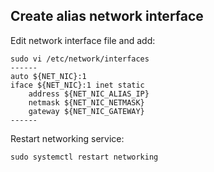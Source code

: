 Create alias network interface
------

Edit network interface file and add:
```
sudo vi /etc/network/interfaces
------
auto ${NET_NIC}:1
iface ${NET_NIC}:1 inet static
	address ${NET_NIC_ALIAS_IP}
	netmask ${NET_NIC_NETMASK}
	gateway ${NET_NIC_GATEWAY}
------
```

Restart networking service:
```
sudo systemctl restart networking
```
